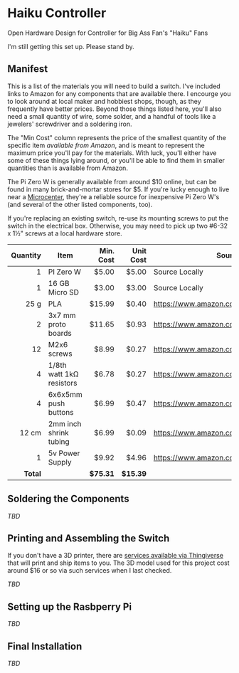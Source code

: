 # Haiku Controller
Open Hardware Design for Controller for Big Ass Fan's "Haiku" Fans

I'm still getting this set up. Please stand by.

## Manifest

This is a list of the materials you will need to build a switch. I've included
links to Amazon for any components that are available there. I encourge you to
look around at local maker and hobbiest shops, though, as they frequently have
better prices. Beyond those things listed here, you'll also need a small
quantity of wire, some solder, and a handful of tools like a jewelers'
screwdriver and a soldering iron.

The "Min Cost" column represents the price of the smallest quantity of the
specific item *available from Amazon*, and is meant to represent the maximum
price you'll pay for the materials.  With luck, you'll either have some of
these things lying around, or you'll be able to find them in smaller
quantities than is available from Amazon.

The Pi Zero W is generally available from around $10 online, but can be found
in many brick-and-mortar stores for $5. If you're lucky enough to live near
a [Microcenter](https://www.microcenter.com/), they're a reliable source for
inexpensive Pi Zero W's (and several of the other listed components, too).

If you're replacing an existing switch, re-use its mounting screws to put the
switch in the electrical box. Otherwise, you may need to pick up two #6-32 x 1½"
screws at a local hardware store.


|Quantity|Item                    |Min. Cost|Unit Cost|Source                               |
|-------:|------------------------|--------:|--------:|-------------------------------------|
|       1|PI Zero W               |    $5.00|    $5.00|Source Locally                       |
|       1|16 GB Micro SD          |    $3.00|    $3.00|Source Locally                       |
|    25 g|PLA                     |   $15.99|    $0.40|https://www.amazon.com/dp/B00ME7E5X0/|
|       2|3x7 mm proto boards     |   $11.65|    $0.93|https://www.amazon.com/dp/B07FK3NLFZ/|
|      12|M2x6 screws             |    $8.99|    $0.27|https://www.amazon.com/dp/B07K8G6VF2/|
|       4|1/8th watt 1kΩ resistors|    $6.78|    $0.27|https://www.amazon.com/dp/B0185FIJ9A/|
|       4|6x6x5mm push buttons    |    $6.99|    $0.47|https://www.amazon.com/dp/B07H547BTV/|
|   12 cm|2mm inch shrink tubing  |    $6.99|    $0.09|https://www.amazon.com/dp/B00EXLPLTW/|
|       1|5v Power Supply         |    $9.92|    $4.96|https://www.amazon.com/dp/B073QH1XT8/|
|**Total**|                       |**$75.31**|**$15.39**|                                   |


## Soldering the Components

*TBD*

## Printing and Assembling the Switch

If you don't have a 3D printer, there are [services available via
Thingiverse](https://www.thingiverse.com/apps/3d-print-with-print-a-thing/run?thing_id=3615419)
that will print and ship items to you. The 3D model used for this
project cost around $16 or so via such services when I last checked.


*TBD*

## Setting up the Rasbperry Pi

*TBD*

## Final Installation

*TBD*
